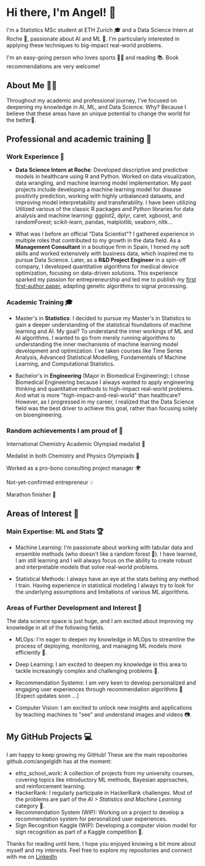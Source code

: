 # Hi there, I'm Angel! 👋
I'm a Statistics MSc student at ETH Zurich 🎓 and a Data Science Intern at Roche 💼, passionate about AI and ML 🤖. I'm particularly interested in applying these techniques to big-impact real-world problems. 

I'm an easy-going person who loves sports 🏃‍♂️ and reading 📚. Book recommendations are very welcome!

## About Me 🙋‍♂️
Throughout my academic and professional journey, I've focused on deepening my knowledge in AI, ML, and Data Science. Why? Because I believe that these areas have an unique potential to change the world for the better🌱.

## Professional and academic training 🚀
### Work Experience 💼
- **Data Science Intern at Roche**: 
Developed descriptive and predictive models in healthcare using R and Python. Worked on data visualization, data wrangling, and machine learning model implementation. 
My past projects include developing a machine learning model for disease positivity prediction, working with highly unbalanced datasets, and improving model interpretability and transferability. 
I have been utilizing Utilized various of the classic R packages and Python libraries for data analysis and machine learning: ggplot2, dplyr, caret, xgboost, and randomForest; scikit-learn, pandas, matplotlib, seaborn, nltk...

- What was I before an official "Data Scientist"?
I gathered experience in multiple roles that contributed to my growth in the data field. As a **Management Consultant** in a boutique firm in Spain, I honed my soft skills and worked extensively with business data, which inspired me to pursue Data Science. Later, as a **R&D Project Engineer** in a spin-off company, I developed quantitative algorithms for medical device optimization, focusing on data-driven solutions. This experience sparked my passion for entrepreneurship and led me to publish my [first first-author paper](https://opg.optica.org/ao/viewmedia.cfm?uri=ao-61-27-8091), adapting genetic algorithms to signal processing.

### Academic Training 🎓
- Master's in **Statistics**: I decided to pursue my Master's in Statistics to gain a deeper understanding of the statistical foundations of machine learning and AI. My goal? To understand the inner workings of ML and AI algorithms. I wanted to go from merely running algorithms to understanding the inner mechanisms of machine learning model development and optimization. I´ve taken courses like Time Series Analysis, Advanced Statistical Modelling, Fundamentals of Machine Learning, and Computational Statistics.

- Bachelor's in **Engineering** (Major in Biomedical Engineering): I chose Biomedical Engineering because I always wanted to apply engineering thinking and quantitative methods to high-impact real-world problems. And what is more "high-impact-and-real-world" than healthcare? However, as I progressed in my career, I realized that the Data Science field was the best driver to achieve this goal, rather than focusing solely on bioengineering.


### Random achievements I am proud of 🌟

International Chemistry Academic Olympiad medalist 🥇

Medalist in both Chemistry and Physics Olympiads 🏅

Worked as a pro-bono consulting project manager 🌍

Not-yet-confirmed entrepreneur 💡

Marathon finisher 🏃‍


## Areas of Interest 🎯
### Main Expertise: ML and Stats 🏆
- Machine Learning: I'm passionate about working with tabular data and ensemble methods (who doesn't like a random forest 🌲). I have learned, I am still learning and I will always focus on the ability to create robust and interpretable models that solve real-world problems.

- Statistical Methods: I always have an eye at the stats behing any method I train. Having experience in statistical modeling I always try to look for the underlying assumptions and limitations of various ML algorithms. 

### Areas of Further Development and Interest 🚀
The data science space is just huge, and I am excited about improving my knowledge in all of the following fields.

- MLOps: I'm eager to deepen my knowledge in MLOps to streamline the process of deploying, monitoring, and managing ML models more efficiently 🔄.

- Deep Learning: I am excited to deepen my knowledge in this area to tackle increasingly complex and challenging problems 🧠.

- Recommendation Systems: I am very keen to develop personalized and engaging user experiences through recommendation algorithms 🎯 [Expect updates soon ...]

- Computer Vision: I am excited to unlock new insights and applications by teaching machines to "see" and understand images and videos 📷.

## My GitHub Projects 💻
I am happy to keep growing my GitHub! These are the main repositories github.com/angelgldh has at the moment:

- ethz_school_work: A collection of projects from my university courses, covering topics like introductory ML methods, Bayesian approaches, and reinforcement learning.
- HackerRank: I regularly participate in HackerRank challenges. Most of the problems are part of the *AI > Statistics and Machine Learning* category 🧩.
- Recommendation System (WIP): Working on a project to develop a recommendation system for personalized user experiences.
- Sign Recognition Kaggle (WIP): Developing a computer vision model for sign recognition as part of a Kaggle competition 🚦.

Thanks for reading until here, I hope you enjoyed knowing a bit more about myself and my interests. Feel free to explore my repositories and connect with me on [LinkedIn](https://www.linkedin.com/in/angel-garcia-lopez-de-haro/)


<!--
**angelgldh/angelgldh** is a ✨ _special_ ✨ repository because its `README.md` (this file) appears on your GitHub profile.

Here are some ideas to get you started:

- 🔭 I’m currently working on ...
- 🌱 I’m currently learning ...
- 👯 I’m looking to collaborate on ...
- 🤔 I’m looking for help with ...
- 💬 Ask me about ...
- 📫 How to reach me: ...
- 😄 Pronouns: ...
- ⚡ Fun fact: ...
-->

